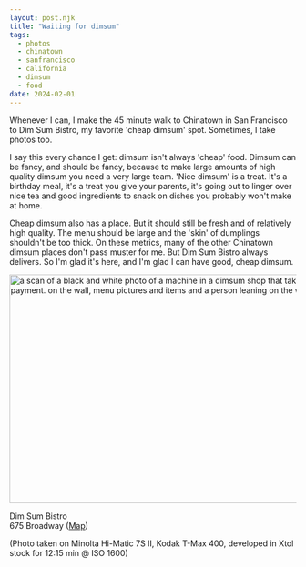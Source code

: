 ```yaml
---
layout: post.njk
title: "Waiting for dimsum"
tags: 
  - photos
  - chinatown
  - sanfrancisco
  - california
  - dimsum
  - food
date: 2024-02-01
---
```

Whenever I can, I make the 45 minute walk to Chinatown in San Francisco to Dim Sum Bistro, my favorite 'cheap dimsum' spot. Sometimes, I take photos too.

I say this every chance I get: dimsum isn't always 'cheap' food. Dimsum can be fancy, and should be fancy, because to make large amounts of high quality dimsum you need a very large team. 'Nice dimsum' is a treat. It's a birthday meal, it's a treat you give your parents, it's going out to linger over nice tea and good ingredients to snack on dishes you probably won't make at home.

Cheap dimsum also has a place. But it should still be fresh and of relatively high quality. The menu should be large and the 'skin' of dumplings shouldn't be too thick. On these metrics, many of the other Chinatown dimsum places don't pass muster for me. But Dim Sum Bistro always delivers. So I'm glad it's here, and I'm glad I can have good, cheap dimsum.

<img src="/img/b87933df13.jpg" width="600" height="402" alt="a scan of a black and white photo of a machine in a dimsum shop that takes orders and payment. on the wall, menu pictures and items and a person leaning on the wall">

Dim Sum Bistro<br />
675 Broadway ([Map](https://maps.app.goo.gl/m2qwxvefAMvqPN4g7))

(Photo taken on Minolta Hi-Matic 7S II, Kodak T-Max 400, developed in Xtol stock for 12:15 min @ ISO 1600)
